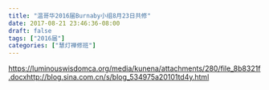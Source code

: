 ```yaml
---
title: "温哥华2016届Burnaby小组8月23日共修"
date: 2017-08-21 23:46:36-08:00
draft: false
tags: ["2016届"]
categories: ["慧灯禅修班"]
---
```

https://luminouswisdomca.org/media/kunena/attachments/280/file_8b8321f.docxhttp://blog.sina.com.cn/s/blog_534975a20101td4y.html
